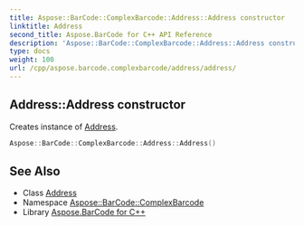 ```yaml
---
title: Aspose::BarCode::ComplexBarcode::Address::Address constructor
linktitle: Address
second_title: Aspose.BarCode for C++ API Reference
description: 'Aspose::BarCode::ComplexBarcode::Address::Address constructor. Creates instance of Address in C++.'
type: docs
weight: 100
url: /cpp/aspose.barcode.complexbarcode/address/address/
---
```

## Address::Address constructor


Creates instance of [Address](../).

```cpp
Aspose::BarCode::ComplexBarcode::Address::Address()
```

## See Also

* Class [Address](../)
* Namespace [Aspose::BarCode::ComplexBarcode](../../)
* Library [Aspose.BarCode for C++](../../../)
